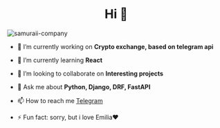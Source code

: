 <h1 align="center">Hi 👋</h1>

<p align="left"> <img src="https://komarev.com/ghpvc/?username=samuraii-company&label=Profile%20views&color=0e75b6&style=flat" alt="samuraii-company" /> </p>

- 🔭 I’m currently working on **Сrypto exchange, based on telegram api**

- 🌱 I’m currently learning **React**

- 👯 I’m looking to collaborate on **Interesting projects**

- 💬 Ask me about **Python, Django, DRF, FastAPI**

- 📫 How to reach me [Telegram](https://t.me/Samuraiii143)

- ⚡ Fun fact: sorry, but i love Emilia❤
